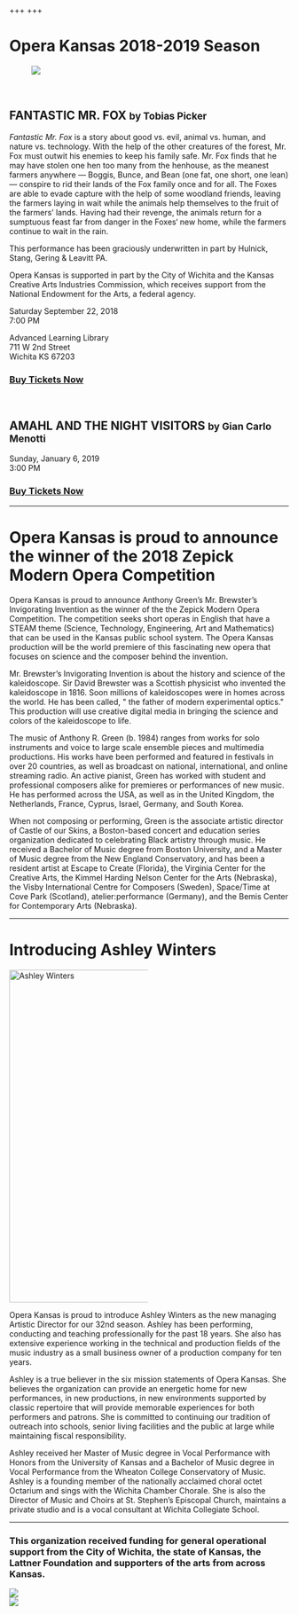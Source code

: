 +++
+++

# Opera Kansas 2018-2019 Season

<figure>
  <img src="/img/fantastic-fox.jpg">
</figure>

<h2 style="padding-top: 2rem;">FANTASTIC MR. FOX <small>by Tobias Picker</small></h2>

_Fantastic Mr. Fox_ is a story about good vs. evil, animal vs. human, and nature vs. technology. With the help of the other creatures of the forest, Mr. Fox must outwit his enemies to keep his family safe. Mr. Fox finds that he may have stolen one hen too many from the henhouse, as the meanest farmers anywhere — Boggis, Bunce, and Bean (one fat, one short, one lean) — conspire to rid their lands of the Fox family once and for all. The Foxes are able to evade capture with the help of some woodland friends, leaving the farmers laying in wait while the animals help themselves to the fruit of the farmers’ lands. Having had their revenge, the animals return for a sumptuous feast far from danger in the Foxes‘ new home, while the farmers continue to wait in the rain.

This performance has been graciously underwritten in part by Hulnick, Stang, Gering & Leavitt PA.

Opera Kansas is supported in part by the City of Wichita and the Kansas Creative Arts Industries Commission, which receives support from the National Endowment for the Arts, a federal agency. 

Saturday September 22, 2018  
7:00 PM

Advanced Learning Library  
711 W 2nd Street  
Wichita KS 67203

### [Buy Tickets Now](https://www.brownpapertickets.com/event/3596777)


<h2 style="padding-top: 2rem;">AMAHL AND THE NIGHT VISITORS <small>by Gian Carlo Menotti</small></h2>

Sunday, January 6, 2019  
3:00 PM

### [Buy Tickets Now](https://www.brownpapertickets.com/event/3596780)

---

# Opera Kansas is proud to announce the winner of the 2018 Zepick Modern Opera Competition

Opera Kansas is proud to announce Anthony Green’s Mr. Brewster’s Invigorating Invention as the winner of the the Zepick Modern Opera Competition. The competition seeks short operas in English that have a STEAM theme (Science, Technology, Engineering, Art and Mathematics)  that can be used in the Kansas public school system. The Opera Kansas production will be the world premiere of this fascinating new opera that focuses on science and the composer behind the invention.

Mr. Brewster’s Invigorating Invention is about the history and science of the kaleidoscope. Sir David Brewster was a Scottish physicist who invented the kaleidoscope in 1816. Soon millions of kaleidoscopes were in homes across the world. He has been called, " the father of modern experimental optics." This production will use creative digital media in bringing the science and colors of the kaleidoscope to life. 

The music of Anthony R. Green (b. 1984) ranges from works for solo instruments and voice to large scale ensemble pieces and multimedia productions. His works have been performed and featured in festivals in over 20 countries, as well as broadcast on national, international, and online streaming radio. An active pianist, Green has worked with student and professional composers alike for premieres or performances of new music. He has performed across the USA, as well as in the United Kingdom, the Netherlands, France, Cyprus, Israel, Germany, and South Korea.

When not composing or performing, Green is the associate artistic director of Castle of our Skins, a Boston-based concert and education series organization dedicated to celebrating Black artistry through music. He received a Bachelor of Music degree from Boston University, and a Master of Music degree from the New England Conservatory, and has been a resident artist at Escape to Create (Florida), the Virginia Center for the Creative Arts, the Kimmel Harding Nelson Center for the Arts (Nebraska), the Visby International Centre for Composers (Sweden), Space/Time at Cove Park (Scotland), atelier:performance (Germany), and the Bemis Center for Contemporary Arts (Nebraska).

---

# Introducing Ashley Winters

<aside style="max-width: 250px">
  <img src="/img/ashley-winters.jpg" width="400" height="600" alt="Ashley Winters" />
</aside>

Opera Kansas is proud to introduce Ashley Winters as the new managing Artistic Director for our 32nd season. Ashley has been performing, conducting and teaching professionally for the past 18 years. She also has extensive experience working in the technical and production fields of the music industry as a small business owner of a production company for ten years. 

Ashley is a true believer in the six mission statements of Opera Kansas. She believes the organization can provide an energetic home for new performances, in new productions, in new environments supported by classic repertoire that will provide memorable experiences for both performers and patrons. She is committed to continuing our tradition of outreach into schools, senior living facilities and the public at large while maintaining fiscal responsibility. 

Ashley received her Master of Music degree in Vocal Performance with Honors from the University of Kansas and a Bachelor of Music degree in Vocal Performance from the Wheaton College Conservatory of Music. Ashley is a founding member of the nationally acclaimed choral octet Octarium and sings with the Wichita Chamber Chorale. She is also the Director of Music and Choirs at St. Stephen’s Episcopal Church, maintains a private studio and is a vocal consultant at Wichita Collegiate School.

---

### This organization received funding for general operational support from the City of Wichita, the state of Kansas, the Lattner Foundation and supporters of the arts from across Kansas.

<div class="sponsor-logos horizontal wrap around-justified layout">
  <div><img src="/img/wichita-logo.png"></div>
  <div><img src="/img/arts-commission-logo.png"></div>
</div>
